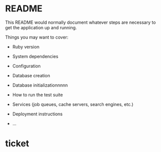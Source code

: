 # README

This README would normally document whatever steps are necessary to get the
application up and running.

Things you may want to cover:

* Ruby version

* System dependencies

* Configuration

* Database creation

* Database initializationnnnn

* How to run the test suite

* Services (job queues, cache servers, search engines, etc.)

* Deployment instructions

* ...
# ticket
